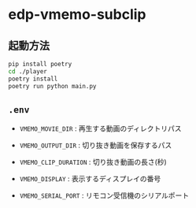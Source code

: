 # edp-vmemo-subclip

## 起動方法

```sh
pip install poetry
cd ./player
poetry install
poetry run python main.py
```

## `.env`

- `VMEMO_MOVIE_DIR` : 再生する動画のディレクトリパス

- `VMEMO_OUTPUT_DIR` : 切り抜き動画を保存するパス

- `VMEMO_CLIP_DURATION` : 切り抜き動画の長さ(秒)

- `VMEMO_DISPLAY` : 表示するディスプレイの番号

- `VMEMO_SERIAL_PORT` : リモコン受信機のシリアルポート
